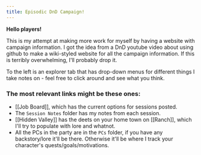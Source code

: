 ```yaml
---
title: Episodic DnD Campaign!
---
```


**Hello players!** 

This is my attempt at making more work for myself by having a website with campaign information. I got the idea from a DnD youtube video about using github to make a wiki-styled website for all the campaign information. If this is terribly overwhelming, I'll probably drop it. 

To the left is an explorer tab that has drop-down menus for different things I take notes on - feel free to click around and see what you think. 

### The most relevant links might be these ones:
- [[Job Board]], which has the current options for sessions posted. 
- The `Session Notes` folder has my notes from each session. 
- [[Hidden Valley]] has the deets on your home town on [[Ranch]], which I'll try to populate with lore and whatnot. 
- All the PCs in the party are in the `PCs` folder, if you have any backstory/lore it'll be there. Otherwise it'll be where I track your character's quests/goals/motivations. 
